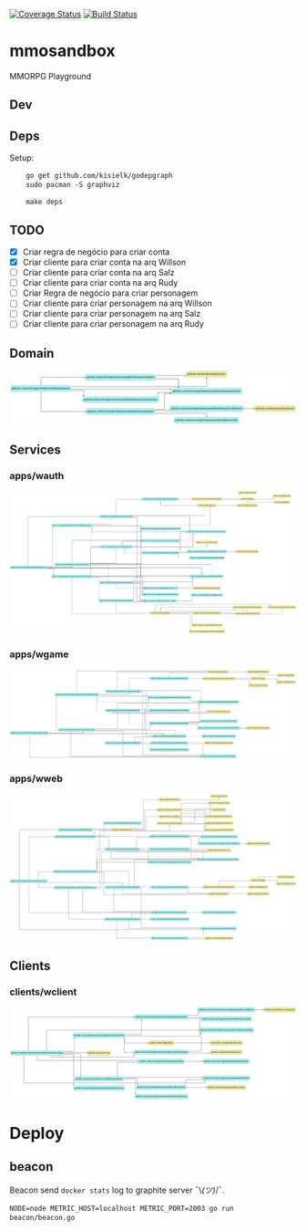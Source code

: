 [![Coverage Status](https://coveralls.io/repos/github/schweigert/mmosandbox/badge.svg)](https://coveralls.io/github/schweigert/mmosandbox)
[![Build Status](https://travis-ci.org/schweigert/mmosandbox.svg?branch=master)](https://travis-ci.org/schweigert/mmosandbox)

# mmosandbox
MMORPG Playground

## Dev

## Deps

Setup:

```
    go get github.com/kisielk/godepgraph
    sudo pacman -S graphviz
```

```
    make deps
```

## TODO

 - [x] Criar regra de negócio para criar conta
 - [x] Criar cliente para criar conta na arq Willson
 - [ ] Criar cliente para criar conta na arq Salz
 - [ ] Criar cliente para criar conta na arq Rudy
 - [ ] Criar Regra de negócio para criar personagem
 - [ ] Criar cliente para criar personagem na arq Willson
 - [ ] Criar cliente para criar personagem na arq Salz
 - [ ] Criar cliente para criar personagem na arq Rudy

## Domain

![deps](domain/deps.png)

## Services

### apps/wauth

![deps](apps/wauth/deps.png)

### apps/wgame

![deps](apps/wgame/deps.png)

### apps/wweb

![deps](apps/wweb/deps.png)

## Clients

### clients/wclient

![deps](clients/wclient/deps.png)

# Deploy

## beacon

Beacon send `docker stats` log to graphite server ¯\\_(ツ)_/¯.
```
NODE=node METRIC_HOST=localhost METRIC_PORT=2003 go run beacon/beacon.go
```